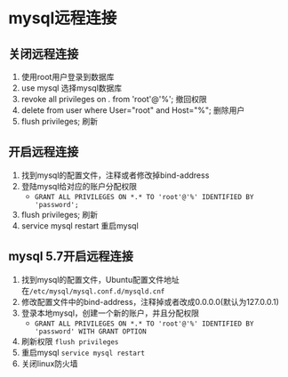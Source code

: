 # mysql远程连接

## 关闭远程连接

1. 使用root用户登录到数据库
2. use mysql 选择mysql数据库
3. revoke all privileges on *.* from 'root'@'%'; 撤回权限
4. delete from user where User="root" and Host="%"; 删除用户
5. flush privileges; 刷新

## 开启远程连接

1. 找到mysql的配置文件，注释或者修改掉bind-address
2. 登陆mysql给对应的账户分配权限
    - `GRANT ALL PRIVILEGES ON *.* TO 'root'@'%' IDENTIFIED BY 'password';`
3. flush privileges; 刷新
4. service mysql restart 重启mysql

## mysql 5.7开启远程连接

1. 找到mysql的配置文件，Ubuntu配置文件地址在`/etc/mysql/mysql.conf.d/mysqld.cnf`
2. 修改配置文件中的bind-address，注释掉或者改成0.0.0.0(默认为127.0.0.1)
3. 登录本地mysql，创建一个新的账户，并且分配权限
    - `GRANT ALL PRIVILEGES ON *.* TO 'root'@'%' IDENTIFIED BY 'password' WITH GRANT OPTION`
4. 刷新权限 `flush privileges`
5. 重启mysql `service mysql restart`
6. 关闭linux防火墙
